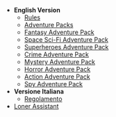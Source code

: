 <!-- _navbar.md -->

- **English Version**
  - [Rules](loner-en.md)
  - [Adventure Packs](adventure-packs.md)
  - [Fantasy Adventure Pack](AP01_fantasy.md)
  - [Space Sci-Fi Adventure Pack](AP02_Space_SciFi.md)
  - [Superheroes Adventure Pack](AP03_superheroes.md)
  - [Crime Adventure Pack](AP04_crime.md)
  - [Mystery Adventure Pack](AP05_mystery.md)
  - [Horror Adventure Pack](AP06_horror.md)
  - [Action Adventure Pack](AP07_action_adventure.md)
  - [Spy Adventure Pack](AP08_spy.md)
- **Versione Italiana**
  - [Regolamento](loner-ita.md)
- [Loner Assistant](https://zeruhur.space/loner-assistant/)